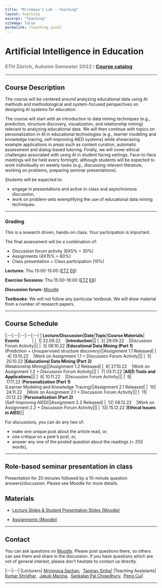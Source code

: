 ```yaml
---
title: "Mrinmaya's Lab - Teaching"
layout: teaching
excerpt: "Teaching"
sitemap: false
permalink: /teaching_aie22
---
```


# Artificial Intelligence in Education
### <font color=gray>ETH Zürich, Autumn Semester 2022 </font>: [Course catalog](http://www.vvz.ethz.ch/Vorlesungsverzeichnis/lerneinheit.view?semkez=2022W&ansicht=LERNMATERIALIEN&lerneinheitId=162761&lang=en)

___

## Course Description
The course will be centered around analyzing educational data using AI methods and methodological and system-focused perspectives on designing AI systems for education.

The course will start with an introduction to data mining techniques  (e.g., prediction, structure discovery, visualization, and relationship mining) relevant to analyzing educational data. We will then continue with topics on personalization in AI in educational technologies (e.g., learner modeling and knowledge tracing, self-improving AIED systems) while showcasing example applications in areas such as content curation, automatic assessment and dialog-based tutoring. Finally, we will cover ethical challenges associated with using AI in student facing settings. Face-to-face meetings will be held every fortnight, although students will be expected to work individually on weekly tasks (e.g., discussing relevant literature, working on problems, preparing seminar presentations).

Students will be expected to:
- engage in presentations and active in-class and asynchronous discussion, 
- work on problem-sets exemplifying the use of educational data mining techniques.

___

### **Grading**
This is a research driven, hands-on class. Your participation is important.

The final assessment will be a combination of: 
- Discussion forum activity (6X5% = 30%)
- Assignments (4X15% = 60%)
- Class presentation + Class participation (10%)

<!-- classroom participation, graded exercises, research paper presentation and the project. There will be 3 exercise sets which will be a mix of theoretical and implementation problems. Exercises will be released roughly every 4 weeks, and will total to 40% of your grade. Classroom participation (writing class presentation summaries and discussion forum participation) will account for 20% of the grade. Research paper presentation will account for 10% of the grade and the project will account of the rest of the grade (30%). There will be no written exams. -->

**Lectures:** Thu 13:00-15:00 ([ETZ](http://www.mapsearch.ethz.ch/map.do;msSessionid=h-61y8TSJKfvMtJAZJ9ZtnnYRLLNmohh4l6pMaNRvb2WljDldpUS!-42774485?gebaeudeMap=ETZ&farbcode=c010&lang=en) [E6](https://www.rauminfo.ethz.ch/Rauminfo/grundrissplan.gif?gebaeude=ETZ&geschoss=E&raumNr=6&lang=en))

**Exercise Sessions:**  Thu 15:00-16:00 ([ETZ](http://www.mapsearch.ethz.ch/map.do;msSessionid=h-61y8TSJKfvMtJAZJ9ZtnnYRLLNmohh4l6pMaNRvb2WljDldpUS!-42774485?gebaeudeMap=ETZ&farbcode=c010&lang=en) [E6](https://www.rauminfo.ethz.ch/Rauminfo/grundrissplan.gif?gebaeude=ETZ&geschoss=E&raumNr=6&lang=en))

**Discussion forum:** [Moodle](https://moodle-app2.let.ethz.ch/course/view.php?id=17844)

**Textbooks:**
We will not follow any particular textbook. We will draw material from a number of research papers.

<!-- ## News
**15.09.21**    Class website is online! -->

___

## Course Schedule

|:--|:--|:--|:--|:--|
|&nbsp;<b>Lecture/Discussion</b>|<b>Date</b>|<b>Topic</b>|<b>Course Materials</b>| <b>Events</b> &nbsp;&nbsp;&nbsp;&nbsp;&nbsp;&nbsp;&nbsp;&nbsp;&nbsp;&nbsp;|
|&nbsp;&nbsp;1|&nbsp;22.09.22&nbsp;&nbsp;&nbsp;&nbsp;|<b>Introduction</b>|||
|&nbsp;&nbsp;2|&nbsp;29.09.22&nbsp;&nbsp;&nbsp;&nbsp;|Discussion Forum Activity|||
|&nbsp;&nbsp;3|&nbsp;06.10.22&nbsp;|<b>Educational Data Mining (Part 1)</b><br>(Prediction + Unsupervised structure discovery)||Assignment 1.1 Released|
|&nbsp;&nbsp;4|&nbsp;13.10.22&nbsp;&nbsp;&nbsp;&nbsp;|Work on Assignment 1.1 + Discussion Forum Activity|||
|&nbsp;&nbsp;5|&nbsp;20.10.22&nbsp;|<b>Educational Data Mining (Part 2)</b><br>(Relationship Mining)||Assignment 1.2 Released|
|&nbsp;&nbsp;6|&nbsp;27.10.22&nbsp;&nbsp;&nbsp;&nbsp;|Work on Assignment 1.2 + Discussion Forum Activity|||
|&nbsp;&nbsp;7|&nbsp;03.11.22&nbsp;|<b>AIED Tools and Applications</b>|||
|&nbsp;&nbsp;8|&nbsp;10.11.22&nbsp;&nbsp;&nbsp;&nbsp;|Discussion Forum Activity|||
|&nbsp;&nbsp;9|&nbsp;17.11.22&nbsp;|<b>Personalization (Part 1)</b><br>(Learner Modeling and Knowledge Tracing)||Assignment 2.1 Released|
|&nbsp;&nbsp;10|&nbsp;24.11.22&nbsp;&nbsp;&nbsp;&nbsp;|Work on Assignment 2.1 + Discussion Forum Activity|||
|&nbsp;&nbsp;11|&nbsp;01.12.22&nbsp;|<b>Personalization (Part 2)</b><br>(Self-Improving AIED)||Assignment 2.2 Released|
|&nbsp;&nbsp;12|&nbsp;08.12.22&nbsp;&nbsp;&nbsp;&nbsp;|Work on Assignment 2.2 + Discussion Forum Activity|||
|&nbsp;&nbsp;13|&nbsp;15.12.22&nbsp;|<b>Ethical Issues in AIED</b>|||

For discussions, you can do any two of:
- make one unique post about the article read, or,
- one critique on a peer’s post, or,
- answer any one of the  posted question about the readings (< 250 words),

___

## Role-based seminar presentation in class

Presentation for 20 minutes followed by a 10-minute question answers/discussion. Please see Moodle for more details.

<!-- ## Course Project

The goal is to explore an interesting problem in AIED in the context of a real-world data set. If you have a theoretical project, come chat with us. Projects should be done in teams of three students.

-   [Project Guidelines](https://docs.google.com/document/d/1zKx_P8KdGYjp06Jm92QIsn0IRewpHDBzPETuB9GZaD0) -->

## Materials
-   [Lecture Slides & Student Presentation Slides (Moodle)](https://moodle-app2.let.ethz.ch/)

-   [Assignments (Moodle)](https://moodle-app2.let.ethz.ch/)

___

## Contact

You can ask questions on [Moodle](https://moodle-app2.let.ethz.ch/course/view.php?id=17844). Please post questions there, so others can see them and share in the discussion. If you have questions which are not of general interest, please don’t hesitate to contact us directly.

|:--|:--|
|Lecturers| [Mrinmaya Sachan](http://www.mrinmaya.io/),&nbsp; [Tanmay Sinha](mailto:tanmay.sinha@gess.ethz.ch)|
|Teaching Assistants| [Kumar Shridhar](mailto:shridhar.kumar@inf.ethz.ch),&nbsp; [Jakub Macina](mailto:jakub.macina@inf.ethz.ch),&nbsp; [Sankalan Pal Chowdhury](mailto:sankalan.story@gmail.com),&nbsp; [Peng Cui](mailto:pencui@inf.ethz.ch)|

___

